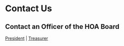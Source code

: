 # Contact Us

## Contact an Officer of the HOA Board

[President](lindawalton@gmail.com) | 
[Treasurer](fredburke@gmail.com)